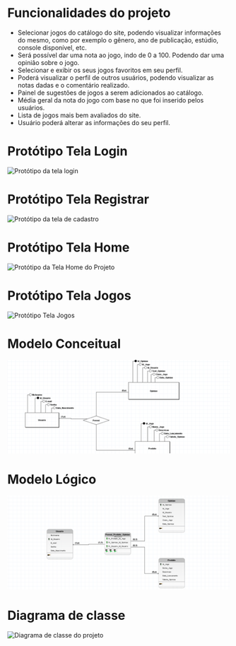 # Funcionalidades do projeto

- Selecionar jogos do catálogo do site, podendo visualizar informações do mesmo, como por exemplo o gênero, ano de publicação, estúdio, console disponível, etc.
- Será possível dar uma nota ao jogo, indo de 0 a 100. Podendo dar uma opinião sobre o jogo.
- Selecionar e exibir os seus jogos favoritos em seu perfil.
- Poderá visualizar o perfil de outros usuários, podendo visualizar as notas dadas e o comentário realizado.
- Painel de sugestões de jogos a serem adicionados ao catálogo.
- Média geral da nota do jogo com base no que foi inserido pelos usuários.
- Lista de jogos mais bem avaliados do site.
- Usuário poderá alterar as informações do seu perfil.

# Protótipo Tela Login
![Protótipo da tela login](https://github.com/ProjetoPiADS/ProjetoPi/blob/main/DocsImg/Login%20Page.png)

# Protótipo Tela Registrar

![Protótipo da tela de cadastro](https://github.com/ProjetoPiADS/ProjetoPi/blob/main/DocsImg/Cadastro%20Page.png)

# Protótipo Tela Home

![Protótipo da Tela Home do Projeto](https://github.com/ProjetoPiADS/ProjetoPi/blob/main/DocsImg/Prototipo.png)

# Protótipo Tela Jogos

![Protótipo Tela Jogos](https://github.com/ProjetoPiADS/ProjetoPi/blob/main/DocsImg/TelaJogos.jpg)

# Modelo Conceitual

![Modelagem Conceitual do projeto](https://github.com/ProjetoPiADS/GameRaters/blob/main/DocsImg/Captura%20de%20Tela%20(3).png)

# Modelo Lógico

![Modelagem Lógico do projeto](https://github.com/ProjetoPiADS/GameRaters/blob/main/DocsImg/Captura%20de%20Tela%20(4).png)

# Diagrama de classe

![Diagrama de classe do projeto](https://github.com/ProjetoPiADS/ProjetoPi/blob/main/DocsImg/Diagrama%20(1).jpg)
